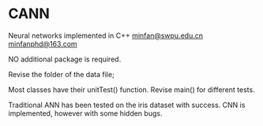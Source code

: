# CANN
 Neural networks implemented in C++
 minfan@swpu.edu.cn
 minfanphd@163.com

NO additional package is required.

Revise the folder of the data file;

Most classes have their unitTest() function.
Revise main() for different tests.

Traditional ANN has been tested on the iris dataset with success.
CNN is implemented, however with some hidden bugs.
